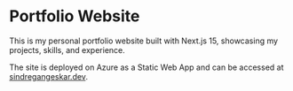 # Portfolio Website

This is my personal portfolio website built with Next.js 15, showcasing my projects, skills, and experience.  

The site is deployed on Azure as a Static Web App and can be accessed at [sindregangeskar.dev](https://sindregangeskar.dev).
